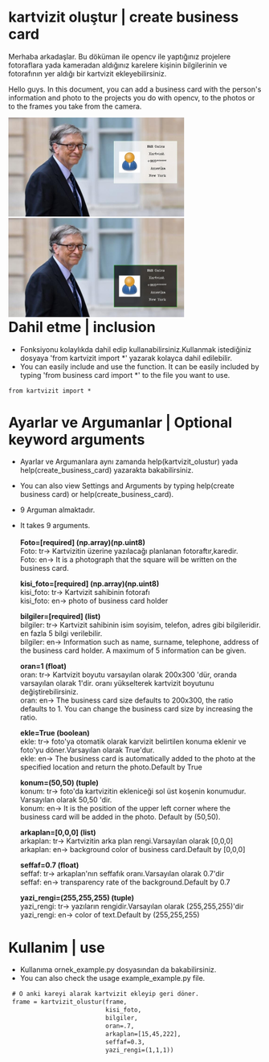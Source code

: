 # kartvizit oluştur | create business card
Merhaba arkadaşlar. Bu döküman ile opencv ile yaptığınız projelere fotoraflara yada kameradan aldığınız karelere kişinin bilgilerinin ve fotorafının yer aldığı bir kartvizit ekleyebilirsiniz.

Hello guys. In this document, you can add a business card with the person's information and photo to the projects you do with opencv, to the photos or to the frames you take from the camera.

<div style="float:left;">
<img src="https://raw.githubusercontent.com/umutkaanbaser/create-business-card/main/ornek_example_1.jpg" width="350" title="Bill Gates Örnek Kartvizit 1"/>
<img src="https://raw.githubusercontent.com/umutkaanbaser/create-business-card/main/ornek_example_2.jpg" width="350" title="Bill Gates Örnek Kartvizit 2"/>
</div>

# Dahil etme | inclusion
* Fonksiyonu kolaylıkda dahil edip kullanabilirsiniz.Kullanmak istediğiniz dosyaya 'from kartvizit import *' yazarak kolayca dahil edilebilir.
* You can easily include and use the function. It can be easily included by typing 'from business card import *' to the file you want to use.
```
from kartvizit import *
```

# Ayarlar ve Argumanlar | Optional keyword arguments
* Ayarlar ve Argumanlara aynı zamanda help(kartvizit_olustur) yada help(create_business_card) yazarakta bakabilirsiniz. 
* You can also view Settings and Arguments by typing help(create business card) or help(create_business_card).
* 9 Arguman almaktadır.
* It takes 9 arguments.
  <br/><br/>
  **Foto=[required] (np.array)(np.uint8)** <br/>
  Foto: tr-> Kartvizitin üzerine yazılacağı planlanan fotoraftır,karedir.<br/>
  Foto: en-> It is a photograph that the square will be written on the business card.<br/>
  
  **kisi_foto=[required] (np.array)(np.uint8)** <br/>
  kisi_foto: tr-> Kartvizit sahibinin fotorafı<br/>
  kisi_foto: en-> photo of business card holder<br/>

  **bilgiler=[required] (list)** <br/>
  bilgiler: tr-> Kartvizit sahibinin isim soyisim, telefon, adres gibi bilgileridir. en fazla 5 bilgi verilebilir.<br/>
  bilgiler: en-> Information such as name, surname, telephone, address of the business card holder. A maximum of 5 information can be given.<br/>

  **oran=1 (float)** <br/>
  oran: tr-> Kartvizit boyutu varsayılan olarak 200x300 'dür, oranda varsayılan olarak 1'dir. oranı yükselterek kartvizit boyutunu değiştirebilirsiniz.<br/>
  oran: en-> The business card size defaults to 200x300, the ratio defaults to 1. You can change the business card size by increasing the ratio.<br/>

  **ekle=True (boolean)**<br/>
  ekle: tr-> foto'ya otomatik olarak karvizit belirtilen konuma eklenir ve foto'yu döner.Varsayılan olarak True'dur.<br/>
  ekle: en-> The business card is automatically added to the photo at the specified location and return the photo.Default by True<br/>

  **konum=(50,50) (tuple)**<br/>
  konum: tr-> foto'da kartvizitin ekleniceği sol üst koşenin konumudur. Varsayılan olarak 50,50 'dir.<br/>
  konum: en-> It is the position of the upper left corner where the business card will be added in the photo. Default by (50,50).<br/>

  **arkaplan=[0,0,0] (list)**<br/>
  arkaplan: tr-> Kartvizitin arka plan rengi.Varsayılan olarak [0,0,0]<br/>
  arkaplan: en-> background color of business card.Default by [0,0,0]<br/>

  **seffaf=0.7 (float)**<br/>
  seffaf: tr-> arkaplan'nın seffafık oranı.Varsayılan olarak 0.7'dir<br/>
  seffaf: en-> transparency rate of the background.Default by 0.7<br/>

  **yazi_rengi=(255,255,255) (tuple)** </strong><br/>
  yazi_rengi: tr-> yazıların rengidir.Varsayılan olarak (255,255,255)'dir<br/>
  yazi_rengi: en-> color of text.Default by (255,255,255)<br/>
  
# Kullanim | use
  * Kullanıma ornek_example.py dosyasından da bakabilirsiniz.
  * You can also check the usage example_example.py file.
 ```
  # O anki kareyi alarak kartvizit ekleyip geri döner.
  frame = kartvizit_olustur(frame,
                            kisi_foto,
                            bilgiler,
                            oran=.7,
                            arkaplan=[15,45,222],
                            seffaf=0.3,
                            yazi_rengi=(1,1,1))
  ```

